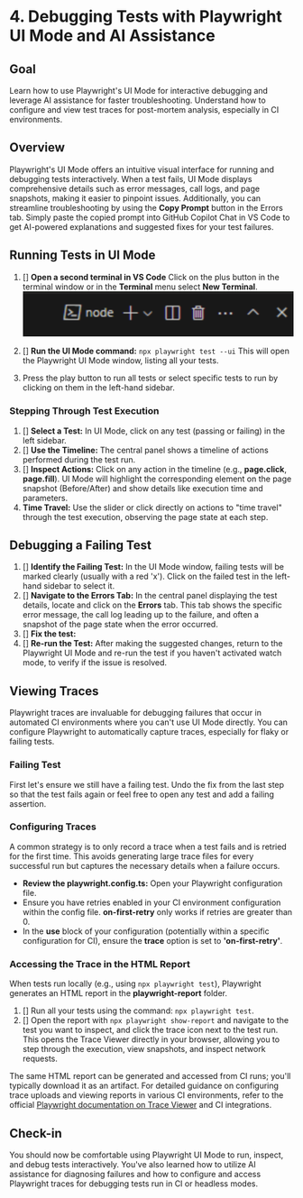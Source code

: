 # 4. Debugging Tests with Playwright UI Mode and AI Assistance

## Goal

Learn how to use Playwright's UI Mode for interactive debugging and leverage AI assistance for faster troubleshooting. Understand how to configure and view test traces for post-mortem analysis, especially in CI environments.

## Overview

Playwright's UI Mode offers an intuitive visual interface for running and debugging tests interactively. When a test fails, UI Mode displays comprehensive details such as error messages, call logs, and page snapshots, making it easier to pinpoint issues. Additionally, you can streamline troubleshooting by using the **Copy Prompt** button in the Errors tab. Simply paste the copied prompt into GitHub Copilot Chat in VS Code to get AI-powered explanations and suggested fixes for your test failures.

## Running Tests in UI Mode

1. [] **Open a second terminal in VS Code** Click on the plus button in the terminal window or in the **Terminal** menu select **New Terminal**.
![Open a second terminal in VS Code](../images/new-terminal.png)

1. [] **Run the UI Mode command:** `npx playwright test --ui`
    This will open the Playwright UI Mode window, listing all your tests.
2. Press the play button to run all tests or select specific tests to run by clicking on them in the left-hand sidebar.

### Stepping Through Test Execution

1. [] **Select a Test:** In UI Mode, click on any test (passing or failing) in the left sidebar.
2. [] **Use the Timeline:** The central panel shows a timeline of actions performed during the test run.
3. [] **Inspect Actions:** Click on any action in the timeline (e.g., **page.click**, **page.fill**). UI Mode will highlight the corresponding element on the page snapshot (Before/After) and show details like execution time and parameters.
4.  **Time Travel:** Use the slider or click directly on actions to "time travel" through the test execution, observing the page state at each step.


## Debugging a Failing Test

1. [] **Identify the Failing Test:** In the UI Mode window, failing tests will be marked clearly (usually with a red 'x'). Click on the failed test in the left-hand sidebar to select it.
2. [] **Navigate to the Errors Tab:** In the central panel displaying the test details, locate and click on the **Errors** tab. This tab shows the specific error message, the call log leading up to the failure, and often a snapshot of the page state when the error occurred.
3. [] **Fix the test:** 
4. [] **Re-run the Test:** After making the suggested changes, return to the Playwright UI Mode and re-run the test if you haven't activated watch mode, to verify if the issue is resolved. 

## Viewing Traces

Playwright traces are invaluable for debugging failures that occur in automated CI environments where you can't use UI Mode directly. You can configure Playwright to automatically capture traces, especially for flaky or failing tests.

### Failing Test

First let's ensure we still have a failing test. Undo the fix from the last step so that the test fails again or feel free to open any test and add a failing assertion.

### Configuring Traces

A common strategy is to only record a trace when a test fails and is retried for the first time. This avoids generating large trace files for every successful run but captures the necessary details when a failure occurs.

- **Review the **playwright.config.ts**:** Open your Playwright configuration file.
- Ensure you have retries enabled in your CI environment configuration within the config file. **on-first-retry** only works if retries are greater than 0.
- In the **use** block of your configuration (potentially within a specific configuration for CI), ensure the **trace** option is set to **'on-first-retry'**.


### Accessing the Trace in the HTML Report

When tests run locally (e.g., using `npx playwright test`), Playwright generates an HTML report in the **playwright-report** folder. 

1. [] Run all your tests using the command: `npx playwright test`.
2. [] Open the report with `npx playwright show-report` and navigate to the test you want to inspect, and click the trace icon next to the test run. This opens the Trace Viewer directly in your browser, allowing you to step through the execution, view snapshots, and inspect network requests.

The same HTML report can be generated and accessed from CI runs; you'll typically download it as an artifact. For detailed guidance on configuring trace uploads and viewing reports in various CI environments, refer to the official [Playwright documentation on Trace Viewer](https://playwright.dev/docs/trace-viewer) and CI integrations.

## Check-in

You should now be comfortable using Playwright UI Mode to run, inspect, and debug tests interactively. You've also learned how to utilize AI assistance for diagnosing failures and how to configure and access Playwright traces for debugging tests run in CI or headless modes.

